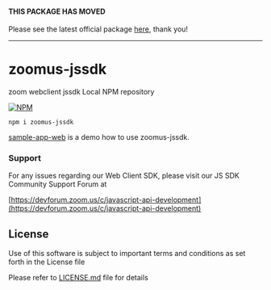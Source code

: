 #### THIS PACKAGE HAS MOVED

Please see the latest official package [here](https://www.npmjs.com/package/@zoomus/websdk), thank you!

---

# zoomus-jssdk
zoom webclient jssdk Local NPM repository

[![NPM](https://nodei.co/npm/zoomus-jssdk.png)](https://nodei.co/npm/zoomus-jssdk/)

```
npm i zoomus-jssdk
```

[sample-app-web](https://github.com/zoom/sample-app-web) is a demo how to use zoomus-jssdk.

### Support
For any issues regarding our Web Client SDK, please visit our JS SDK Community Support Forum at

[https://devforum.zoom.us/c/javascript-api-development](https://devforum.zoom.us/c/javascript-api-development)


## License

Use of this software is subject to important terms and conditions as set forth in the License file

Please refer to [LICENSE.md](LICENSE.md) file for details
